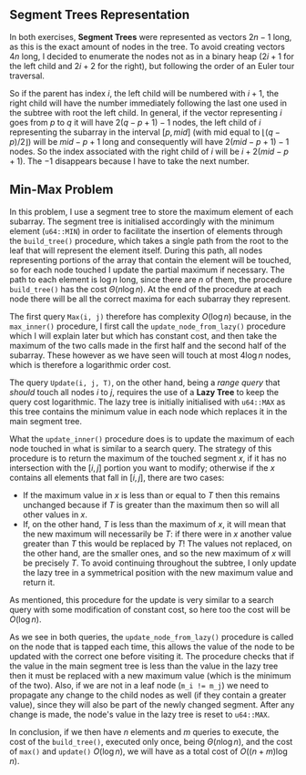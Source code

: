 ## Segment Trees Representation

In both exercises, **Segment Trees** were represented as vectors $2n - 1$ long, as this is the exact amount of nodes in the tree. To avoid creating vectors $4n$ long, I decided to enumerate the nodes not as in a binary heap ($2i + 1$ for the left child and $2i + 2$ for the right), but following the order of an Euler tour traversal.

So if the parent has index $i$, the left child will be numbered with $i + 1$, the right child will have the number immediately following the last one used in the subtree with root the left child. In general, if the vector representing $i$ goes from $p$ to $q$ it will have $2(q - p + 1) - 1$ nodes, the left child of $i$ representing the subarray in the interval $[p, mid]$ (with mid equal to $\lfloor (q - p)/ 2 \rfloor$) will be $mid - p + 1$ long and consequently will have $2(mid - p + 1) - 1$ nodes. So the index associated with the right child of $i$ will be $i + 2(mid - p + 1)$. The $-1$ disappears because I have to take the next number. 

## Min-Max Problem

In this problem, I use a segment tree to store the maximum element of each subarray. The segment tree is initialised accordingly with the minimum element (`u64::MIN`) in order to facilitate the insertion of elements through the `build_tree()` procedure, which takes a single path from the root to the leaf that will represent the element itself. During this path, all nodes representing portions of the array that contain the element will be touched, so for each node touched I update the partial maximum if necessary. The path to each element is $\log n$ long, since there are $n$ of them, the procedure `build_tree()` has the cost $\Theta(n \log n)$. At the end of the procedure at each node there will be all the correct maxima for each subarray they represent.

The first query `Max(i, j)` therefore has complexity $O(\log n)$ because, in the `max_inner()` procedure, I first call the `update_node_from_lazy()` procedure which I will explain later but which has constant cost, and then take the maximum of the two calls made in the first half and the second half of the subarray. These however as we have seen will touch at most $4 \log n$ nodes, which is therefore a logarithmic order cost.

The query `Update(i, j, T)`, on the other hand, being a *range query* that *should* touch all nodes $i$ to $j$, requires the use of a **Lazy Tree** to keep the query cost logarithmic. The lazy tree is initially initialised with `u64::MAX` as this tree contains the minimum value in each node which replaces it in the main segment tree.

What the `update_inner()` procedure does is to update the maximum of each node touched in what is similar to a search query. The strategy of this procedure is to return the maximum of the touched segment $x$, if it has no intersection with the $[i, j]$ portion you want to modify; otherwise if the $x$ contains all elements that fall in $[i, j]$, there are two cases:

- If the maximum value in $x$ is less than or equal to $T$ then this remains unchanged because if $T$ is greater than the maximum then so will all other values in $x$.
- If, on the other hand, $T$ is less than the maximum of $x$, it will mean that the new maximum will necessarily be $T$: if there were in $x$ another value greater than $T$ this would be replaced by $T$! The values not replaced, on the other hand, are the smaller ones, and so the new maximum of $x$ will be precisely $T$. To avoid continuing throughout the subtree, I only update the lazy tree in a symmetrical position with the new maximum value and return it.

As mentioned, this procedure for the update is very similar to a search query with some modification of constant cost, so here too the cost will be $O(\log n)$.

As we see in both queries, the `update_node_from_lazy()` procedure is called on the node that is tapped each time, this allows the value of the node to be updated with the correct one before visiting it. The procedure checks that if the value in the main segment tree is less than the value in the lazy tree then it must be replaced with a new maximum value (which is the minimum of the two). Also, if we are not in a leaf node (`m_i != m_j`) we need to propagate any change to the child nodes as well (if they contain a greater value), since they will also be part of the newly changed segment. After any change is made, the node's value in the lazy tree is reset to `u64::MAX`.

In conclusion, if we then have $n$ elements and $m$ queries to execute, the cost of the `build_tree()`, executed only once, being $\Theta(n \log n)$, and the cost of `max()` and `update()` $O(\log n)$, we will have as a total cost of $O((n + m) \log n)$.